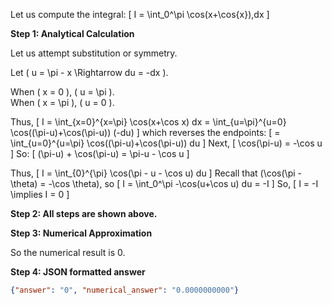 Let us compute the integral:
\[
I = \int_0^\pi \cos(x+\cos{x})\,dx
\]

**Step 1: Analytical Calculation**

Let us attempt substitution or symmetry.

Let \( u = \pi - x \Rightarrow du = -dx \).

When \( x = 0 \), \( u = \pi \).  
When \( x = \pi \), \( u = 0 \).

Thus,
\[
I = \int_{x=0}^{x=\pi} \cos(x+\cos x) dx = \int_{u=\pi}^{u=0} \cos((\pi-u)+\cos(\pi-u)) (-du)
\]
which reverses the endpoints:
\[
= \int_{u=0}^{u=\pi} \cos((\pi-u)+\cos(\pi-u)) du
\]
Next,
\[
\cos(\pi-u) = -\cos u
\]
So:
\[
(\pi-u) + \cos(\pi-u) = \pi-u - \cos u
\]

Thus,
\[
I = \int_{0}^{\pi} \cos(\pi - u - \cos u) du
\]
Recall that \(\cos(\pi - \theta) = -\cos \theta\), so
\[
I = \int_0^\pi -\cos(u+\cos u) du = -I
\]
So,
\[
I = -I \implies I = 0
\]

**Step 2: All steps are shown above.**

**Step 3: Numerical Approximation**

So the numerical result is 0.

**Step 4: JSON formatted answer**

```json
{"answer": "0", "numerical_answer": "0.0000000000"}
```